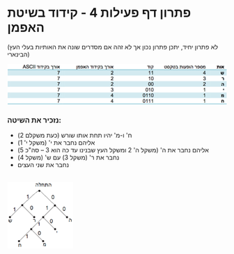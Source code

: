 
# פתרון דף פעילות 4 - קידוד בשיטת האפמן #
(לא פתרון יחיד, יתכן פתרון נכון אך לא זהה אם מסדרים שונה את האותיות בעלי העץ הבינארי)


<div id="container" align="center" style="width: 100%">
  <img class="img-responsive" src="img19.png" title=""/>
</div>

### נזכיר את השיטה:

* ח' ו-מ' יהיו תחת אותו שורש (כעת משקלם 2)
* אליהם נחבר את י' (משקל י' 1)
* אליהם נחבר את ה' (משקל ה' 2 ומשקל העץ שבנינו עד כה הוא 3 – סה"כ 5)
* נחבר את ר' (משקל 3) עם ש' (משקל 4)
* נחבר את שני העצים


<br>

<div id="container" align="center" style="width: 30%">
  <img class="img-responsive" src="img20.png" title=""/>
</div>

